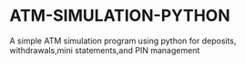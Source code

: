 # ATM-SIMULATION-PYTHON
A simple ATM simulation program using python for deposits, withdrawals,mini statements,and PIN management 

